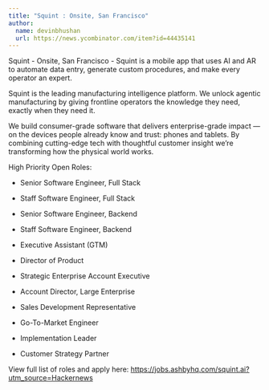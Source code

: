 ```yaml
---
title: "Squint : Onsite, San Francisco"
author:
  name: devinbhushan
  url: https://news.ycombinator.com/item?id=44435141
---
```


<JobNavigation />

Squint - Onsite, San Francisco - Squint is a mobile app that uses AI and AR to automate data entry, generate custom procedures, and make every operator an expert.

Squint is the leading manufacturing intelligence platform. We unlock agentic manufacturing by giving frontline operators the knowledge they need, exactly when they need it.

We build consumer-grade software that delivers enterprise-grade impact — on the devices people already know and trust: phones and tablets. By combining cutting-edge tech with thoughtful customer insight we’re transforming how the physical world works.

High Priority Open Roles:

- Senior Software Engineer, Full Stack

- Staff Software Engineer, Full Stack

- Senior Software Engineer, Backend

- Staff Software Engineer, Backend

- Executive Assistant (GTM)

- Director of Product

- Strategic Enterprise Account Executive

- Account Director, Large Enterprise

- Sales Development Representative

- Go-To-Market Engineer

- Implementation Leader

- Customer Strategy Partner

View full list of roles and apply here: <a href="https:&#x2F;&#x2F;jobs.ashbyhq.com&#x2F;squint.ai?utm_source=Hackernews" rel="nofollow">https:&#x2F;&#x2F;jobs.ashbyhq.com&#x2F;squint.ai?utm_source=Hackernews</a>
<JobApplication />
